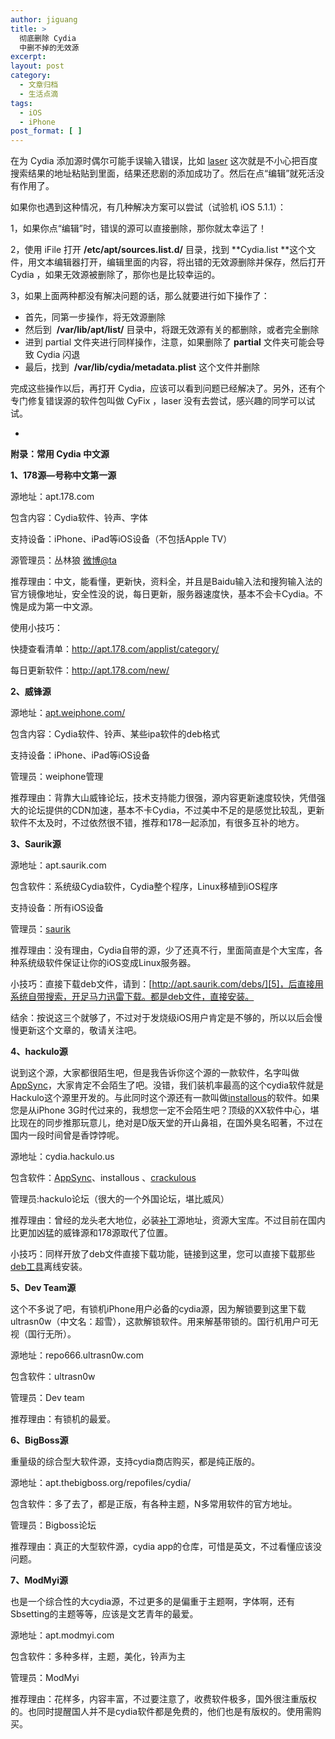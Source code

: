 ```yaml
---
author: jiguang
title: >
  彻底删除 Cydia
  中删不掉的无效源
excerpt:
layout: post
category:
  - 文章归档
  - 生活点滴
tags:
  - iOS
  - iPhone
post_format: [ ]
---
```

在为 Cydia 添加源时偶尔可能手误输入错误，比如 [laser][1] 这次就是不小心把百度搜索结果的地址粘贴到里面，结果还悲剧的添加成功了。然后在点“编辑”就死活没有作用了。

如果你也遇到这种情况，有几种解决方案可以尝试（试验机 iOS 5.1.1）：

1，如果你点“编辑”时，错误的源可以直接删除，那你就太幸运了！

2，使用 iFile 打开 **/etc/apt/sources.list.d/** 目录，找到 **Cydia.list **这个文件，用文本编辑器打开，编辑里面的内容，将出错的无效源删除并保存，然后打开 Cydia ，如果无效源被删除了，那你也是比较幸运的。

3，如果上面两种都没有解决问题的话，那么就要进行如下操作了：

*   首先，同第一步操作，将无效源删除
*   然后到  **/var/lib/apt/list/** 目录中，将跟无效源有关的都删除，或者完全删除
*   进到 partial 文件夹进行同样操作，注意，如果删除了 **partial** 文件夹可能会导致 Cydia 闪退
*   最后，找到  **/var/lib/cydia/metadata.plist** 这个文件并删除

完成这些操作以后，再打开 Cydia，应该可以看到问题已经解决了。另外，还有个专门修复错误源的软件包叫做 CyFix ，laser 没有去尝试，感兴趣的同学可以试试。

-

**附录：常用 Cydia 中文源**

**1、178源—号称中文第一源**

源地址：apt.178.com

包含内容：Cydia软件、铃声、字体

支持设备：iPhone、iPad等iOS设备（不包括Apple TV）

源管理员：丛林狼 [微博@ta][2]

推荐理由：中文，能看懂，更新快，资料全，并且是Baidu输入法和搜狗输入法的官方镜像地址，安全性没的说，每日更新，服务器速度快，基本不会卡Cydia。不愧是成为第一中文源。

使用小技巧：

快捷查看清单：<http://apt.178.com/applist/category/>

每日更新软件：<http://apt.178.com/new/>

**2、威锋源**

源地址：[apt.weiphone.com/][3]

包含内容：Cydia软件、铃声、某些ipa软件的deb格式

支持设备：iPhone、iPad等iOS设备

管理员：weiphone管理

推荐理由：背靠大山威锋论坛，技术支持能力很强，源内容更新速度较快，凭借强大的论坛提供的CDN加速，基本不卡Cydia，不过美中不足的是感觉比较乱，更新软件不太及时，不过依然很不错，推荐和178一起添加，有很多互补的地方。

**3、Saurik源**

源地址：apt.saurik.com

包含软件：系统级Cydia软件，Cydia整个程序，Linux移植到iOS程序

支持设备：所有iOS设备

管理员：[saurik][4]

推荐理由：没有理由，Cydia自带的源，少了还真不行，里面简直是个大宝库，各种系统级软件保证让你的iOS变成Linux服务器。

小技巧：直接下载deb文件，请到：[http://apt.saurik.com/debs/][5]，后直接用系统自带搜索，开足马力迅雷下载。都是deb文件，直接安装。

结余：按说这三个就够了，不过对于发烧级iOS用户肯定是不够的，所以以后会慢慢更新这个文章的，敬请关注吧。

**4、hackulo源**

说到这个源，大家都很陌生吧，但是我告诉你这个源的一款软件，名字叫做[AppSync][6]，大家肯定不会陌生了吧。没错，我们装机率最高的这个cydia软件就是Hackulo这个源里开发的。与此同时这个源还有一款叫做[installous][7]的软件。如果您是从iPhone 3G时代过来的，我想您一定不会陌生吧？顶级的XX软件中心，堪比现在的同步推那玩意儿，绝对是D版天堂的开山鼻祖，在国外臭名昭著，不过在国内一段时间曾是香饽饽呢。

源地址：cydia.hackulo.us

包含软件：[AppSync][8]、installous 、[crackulous][9]

管理员:hackulo论坛（很大的一个外国论坛，堪比威风）

推荐理由：曾经的龙头老大地位，必装[补丁][10]源地址，资源大宝库。不过目前在国内比更加凶猛的威锋源和178源取代了位置。

小技巧：同样开放了deb文件直接下载功能，链接到这里，您可以直接下载那些[deb工具][11]离线安装。

**5、Dev Team源**

这个不多说了吧，有锁机iPhone用户必备的cydia源，因为解锁要到这里下载ultrasn0w（中文名：超雪），这款解锁软件。用来解基带锁的。国行机用户可无视（国行无所）。

源地址：repo666.ultrasn0w.com

包含软件：ultrasn0w

管理员：Dev team

推荐理由：有锁机的最爱。

**6、BigBoss源**

重量级的综合型大软件源，支持cydia商店购买，都是纯正版的。

源地址：apt.thebigboss.org/repofiles/cydia/

包含软件：多了去了，都是正版，有各种主题，N多常用软件的官方地址。

管理员：Bigboss论坛

推荐理由：真正的大型软件源，cydia app的仓库，可惜是英文，不过看懂应该没问题。

**7、ModMyi源**

也是一个综合性的大cydia源，不过更多的是偏重于主题啊，字体啊，还有Sbsetting的主题等等，应该是文艺青年的最爱。

源地址：apt.modmyi.com

包含软件：多种多样，主题，美化，铃声为主

管理员：ModMyi

推荐理由：花样多，内容丰富，不过要注意了，收费软件极多，国外很注重版权的。也同时提醒国人并不是cydia软件都是免费的，他们也是有版权的。使用需购买。

 [1]: http://www.44ux.com "姬光"
 [2]: http://weibo.com/178apt?s=6cm7D0
 [3]: http://apt.weiphone.com/ "http://apt.weiphone.com/"
 [4]: http://www.saurik.com/
 [5]: http://apt.saurik.com/debs/ "http://apt.saurik.com/debs/"
 [6]: http://www.52cydia.com/cydia-course/www.52cydia.com/debs/55.html
 [7]: http://cydia.hackulo.us/installous-4.3.deb
 [8]: http://www.52cydia.com/debs/145.html "AppSync 5+"
 [9]: http://cydia.hackulo.us/crackulous-1.0.0.5.deb
 [10]: http://www.52cydia.com/tag/patch/ "更多有关补丁的Cydia插件"
 [11]: http://cydia.hackulo.us/